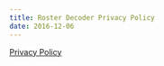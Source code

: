 ```yaml
---
title: Roster Decoder Privacy Policy
date: 2016-12-06
---
```

<a href="https://www.iubenda.com/privacy-policy/7912713" class="iubenda-white no-brand iub-body-embed iubenda-embed" title="Privacy Policy">Privacy Policy</a><div id="privacy-policy"></div>
